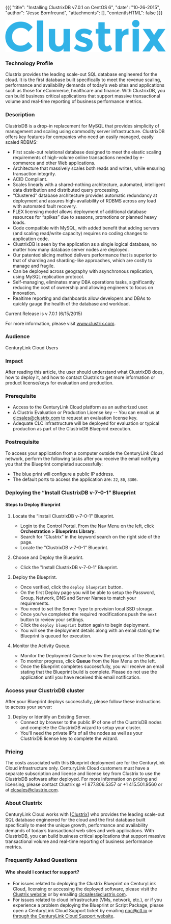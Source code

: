 ﻿{{{
  "title": "Installing ClustrixDB v7.0.1 on CentOS 6",
  "date": "10-26-2015",
  "author": "Jesse Bornfreund",
  "attachments": [],
  "contentIsHTML": false
}}}

![Clustrix Logo](../../images/clustrix_blue.png)

### Technology Profile
Clustrix provides the leading scale-out SQL database engineered for the cloud.  It is the first database built specifically to meet the revenue scaling, performance and availability demands of today’s web sites and applications such as those for eCommerce, healthcare and finance. With ClustrixDB, you can build business critical applications that support massive transactional volume and real-time reporting of business performance metrics.

### Description
ClustrixDB is a drop-in replacement for MySQL that provides simplicity of management and scaling using commodity server infrastructure. ClustrixDB offers key features for companies who need an easily managed, easily scaled RDBMS:

* First scale-out relational database designed to meet the elastic scaling requirements of high-volume online transactions needed by e-commerce and other Web applications.
* Architecture that massively scales both reads and writes, while ensuring transaction integrity.
* ACID Compliant.
* Scales linearly with a shared-nothing architecture, automated, intelligent data distribution and distributed query processing.
* “Clustered” database architecture provides automatic redundancy at deployment and assures high-availability of RDBMS across any load with automated fault recovery.
* FLEX licensing model allows deployment of additional database resources for “spikes” due to seasons, promotions or planned heavy loads.
* Code compatible with MySQL, with added benefit that adding servers (and scaling read/write capacity) requires no coding changes to application code.
* ClustrixDB is seen by the application as a single logical database, no matter how many database server nodes are deployed.
* Our patented slicing method delivers performance that is superior to that of sharding and sharding-like approaches, which are costly to manage and fragile.
* Can be deployed across geography with asynchronous replication, using MySQL replication protocol.
* Self-managing, eliminates many DBA operations tasks, significantly reducing the cost of ownership and allowing engineers to focus on innovation.
* Realtime reporting and dashboards allow developers and DBAs to quickly gauge the health of the database and workload.

Current Release is v 7.0.1 (6/15/2015)

For more information, please visit www.clustrix.com.

### Audience
CenturyLink Cloud Users

### Impact
After reading this article, the user should understand what ClustrixDB does, how to deploy it, and how to contact Clustrix to get more information or product license/keys for evaluation and production.

### Prerequisite
* Access to the CenturyLink Cloud platform as an authorized user.
* A Clustrix Evaluation or Production License key -- You can email us at clcsales@clustrix.com to request an evaluation license key.
* Adequate CLC infrastructure will be deployed for evaluation or typical production as part of the ClustrixDB Blueprint execution.

### Postrequisite
To access your application from a computer outside the CenturyLink Cloud network, perform the following tasks after you receive the email notifying you that the Blueprint completed successfully:
* The blue print will configure a public IP address.
* The default ports to access the application are: `22`, `80`, `3306`.

### Deploying the “Install ClustrixDB v-7-0-1" Blueprint

#### Steps to Deploy Blueprint
1. Locate the “Install ClustrixDB v-7-0-1" Blueprint.
   * Login to the Control Portal. From the Nav Menu on the left, click **Orchestration > Blueprints Library**.
   * Search for “Clustrix” in the keyword search on the right side of the page.
   * Locate the "ClustrixDB v-7-0-1" Blueprint.

2. Choose and Deploy the Blueprint.
   * Click the "Install ClustrixDB v-7-0-1" Blueprint.

3. Deploy the Blueprint.
   * Once verified, click the `deploy blueprint` button.
   * On the first Deploy page you will be able to setup the Password, Group, Network, DNS and Server Names to match your requirements.
   * You need to set the Server Type to provision local SSD storage.
   * Once you've completed the required modifications push the `next` button to review your settings.
   * Click the `deploy blueprint` button again to begin deployment.
   * You will see the deployment details along with an email stating the Blueprint is queued for execution.

4. Monitor the Activity Queue.
   * Monitor the Deployment Queue to view the progress of the Blueprint.
   * To monitor progress, click **Queue** from the Nav Menu on the left.
   * Once the Blueprint completes successfully, you will receive an email stating that the Blueprint build is complete. Please do not use the application until you have received this email notification.

### Access your ClustrixDB cluster
After your Blueprint deploys successfully, please follow these instructions to access your server:

1. Deploy or Identify an Existing Server.
   * Connect by browser to the public IP of one of the ClustrixDB nodes and complete the ClustrixDB wizard to setup your cluster.
   * You'll need the private IP's of all the nodes as well as your ClustrixDB license key to complete the wizard.

### Pricing
The costs associated with this Blueprint deployment are for the CenturyLink Cloud infrastructure only.  CenturyLink Cloud customers must have a separate subscription and license and license key from Clustrix to use the ClustrixDB software after deployed. For more information on pricing and licensing, please contact Clustrix @ +1 877.806.5357 or +1 415.501.9560 or at [clcsales@clustrix.com](mailto:clcsales@clustrix.com).


### About Clustrix
CenturyLink Cloud works with [[Clustrix](http://www.clustrix.com)] who provides the leading scale-out SQL database engineered for the cloud and the first database built specifically to meet the unique growth, performance and availability demands of today’s transactional web sites and web applications. With ClustrixDB, you can build business critical applications that support massive transactional volume and real-time reporting of business performance metrics.

### Frequently Asked Questions

#### Who should I contact for support?
* For issues related to deploying the Clustrix Blueprint on CenturyLink Cloud, licensing or accessing the deployed software, please visit the [Clustrix website](http://docs.clustrix.com) or by emailing [clcsales@clustrix.com](mailto:clcsales@clustrix.com).
* For issues related to cloud infrastructure (VMs, network, etc.), or if you experience a problem deploying the Blueprint or Script Package, please open a CenturyLink Cloud Support ticket by emailing [noc@ctl.io](mailto:noc@ctl.io) or [through the CenturyLink Cloud Support website](https://t3n.zendesk.com/tickets/new).
